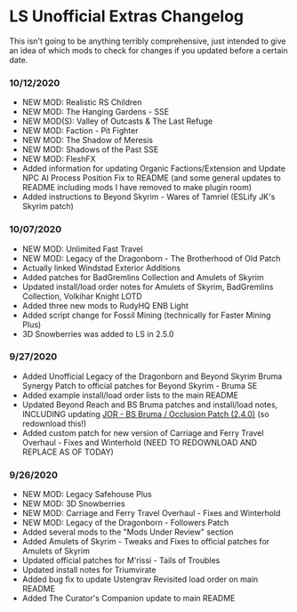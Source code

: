 # LS Unofficial Extras Changelog

This isn't going to be anything terribly comprehensive, just intended to give an idea of which mods to check for changes if you updated before a certain date.

### 10/12/2020

- NEW MOD: Realistic RS Children
- NEW MOD: The Hanging Gardens - SSE
- NEW MOD(S): Valley of Outcasts & The Last Refuge
- NEW MOD: Faction - Pit Fighter
- NEW MOD: The Shadow of Meresis
- NEW MOD: Shadows of the Past SSE
- NEW MOD: FleshFX
- Added information for updating Organic Factions/Extension and Update NPC AI Process Position Fix to README (and some general updates to README including mods I have removed to make plugin room)
- Added instructions to Beyond Skyrim - Wares of Tamriel (ESLify JK's Skyrim patch)

### 10/07/2020

- NEW MOD: Unlimited Fast Travel
- NEW MOD: Legacy of the Dragonborn - The Brotherhood of Old Patch
- Actually linked Windstad Exterior Additions
- Added patches for BadGremlins Collection and Amulets of Skyrim
- Updated install/load order notes for Amulets of Skyrim, BadGremlins Collection, Volkihar Knight LOTD
- Added three new mods to RudyHQ ENB Light
- Added script change for Fossil Mining (technically for Faster Mining Plus)
- 3D Snowberries was added to LS in 2.5.0

### 9/27/2020

- Added Unofficial Legacy of the Dragonborn and Beyond Skyrim Bruma Synergy Patch to official patches for Beyond Skyrim - Bruma SE
- Added example install/load order lists to the main README
- Updated Beyond Reach and BS Bruma patches and install/load notes, INCLUDING updating [JOR - BS Bruma / Occlusion Patch (2.4.0)](/custom-patches/2.4.0/JOR_BSBruma_Occlusion_LS2.4.0_Patch.esp) (so redownload this!)
- Added custom patch for new version of Carriage and Ferry Travel Overhaul - Fixes and Winterhold (NEED TO REDOWNLOAD AND REPLACE AS OF TODAY)

### 9/26/2020

- NEW MOD: Legacy Safehouse Plus
- NEW MOD: 3D Snowberries
- NEW MOD: Carriage and Ferry Travel Overhaul - Fixes and Winterhold
- NEW MOD: Legacy of the Dragonborn - Followers Patch
- Added several mods to the "Mods Under Review" section
- Added Amulets of Skyrim - Tweaks and Fixes to official patches for Amulets of Skyrim
- Updated official patches for M'rissi - Tails of Troubles
- Updated install notes for Triumvirate
- Added bug fix to update Ustengrav Revisited load order on main README
- Added The Curator's Companion update to main README